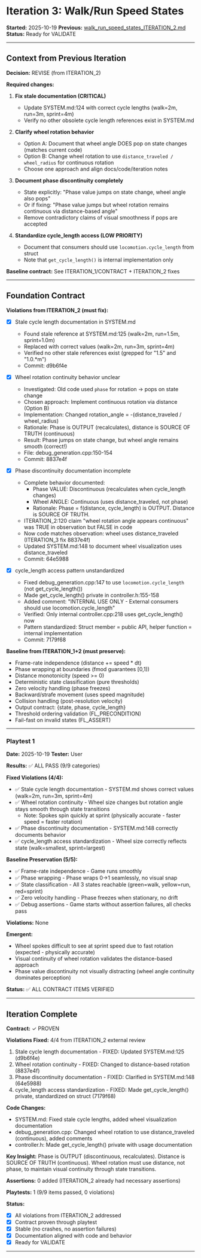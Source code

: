 # Iteration 3: Walk/Run Speed States

**Started:** 2025-10-19
**Previous:** [walk_run_speed_states_ITERATION_2.md](walk_run_speed_states_ITERATION_2.md)
**Status:** Ready for VALIDATE

---

<!-- BEGIN: ITERATE/CONTEXT -->
## Context from Previous Iteration

**Decision:** REVISE (from ITERATION_2)

**Required changes:**

1. **Fix stale documentation (CRITICAL)**
   - Update SYSTEM.md:124 with correct cycle lengths (walk=2m, run=3m, sprint=4m)
   - Verify no other obsolete cycle length references exist in SYSTEM.md

2. **Clarify wheel rotation behavior**
   - Option A: Document that wheel angle DOES pop on state changes (matches current code)
   - Option B: Change wheel rotation to use `distance_traveled / wheel_radius` for continuous rotation
   - Choose one approach and align docs/code/iteration notes

3. **Document phase discontinuity completely**
   - State explicitly: "Phase value jumps on state change, wheel angle also pops"
   - Or if fixing: "Phase value jumps but wheel rotation remains continuous via distance-based angle"
   - Remove contradictory claims of visual smoothness if pops are accepted

4. **Standardize cycle_length access (LOW PRIORITY)**
   - Document that consumers should use `locomotion.cycle_length` from struct
   - Note that `get_cycle_length()` is internal implementation only

**Baseline contract:** See ITERATION_1/CONTRACT + ITERATION_2 fixes
<!-- END: ITERATE/CONTEXT -->

---

<!-- BEGIN: ITERATE/CONTRACT -->
## Foundation Contract

**Violations from ITERATION_2 (must fix):**
- [x] Stale cycle length documentation in SYSTEM.md
  - Found stale reference at SYSTEM.md:125 (walk=2m, run=1.5m, sprint=1.0m)
  - Replaced with correct values (walk=2m, run=3m, sprint=4m)
  - Verified no other stale references exist (grepped for "1.5" and "1.0.*m")
  - Commit: d9b6f4e

- [x] Wheel rotation continuity behavior unclear
  - Investigated: Old code used `phase` for rotation → pops on state change
  - Chosen approach: Implement continuous rotation via distance (Option B)
  - Implementation: Changed rotation_angle = -(distance_traveled / wheel_radius)
  - Rationale: Phase is OUTPUT (recalculates), distance is SOURCE OF TRUTH (continuous)
  - Result: Phase jumps on state change, but wheel angle remains smooth (correct!)
  - File: debug_generation.cpp:150-154
  - Commit: 8837e4f

- [x] Phase discontinuity documentation incomplete
  - Complete behavior documented:
    * Phase VALUE: Discontinuous (recalculates when cycle_length changes)
    * Wheel ANGLE: Continuous (uses distance_traveled, not phase)
    * Rationale: Phase = f(distance, cycle_length) is OUTPUT. Distance is SOURCE OF TRUTH.
  - ITERATION_2:120 claim "wheel rotation angle appears continuous" was TRUE in observation but FALSE in code
  - Now code matches observation: wheel uses distance_traveled (ITERATION_3 fix 8837e4f)
  - Updated SYSTEM.md:148 to document wheel visualization uses distance_traveled
  - Commit: 64e5988

- [x] cycle_length access pattern unstandardized
  - Fixed debug_generation.cpp:147 to use `locomotion.cycle_length` (not get_cycle_length())
  - Made get_cycle_length() private in controller.h:155-158
  - Added comment: "INTERNAL USE ONLY - External consumers should use locomotion.cycle_length"
  - Verified: Only internal controller.cpp:218 uses get_cycle_length() now
  - Pattern standardized: Struct member = public API, helper function = internal implementation
  - Commit: 7179f68

**Baseline from ITERATION_1+2 (must preserve):**
- Frame-rate independence (distance += speed * dt)
- Phase wrapping at boundaries (fmod guarantees [0,1))
- Distance monotonicity (speed >= 0)
- Deterministic state classification (pure thresholds)
- Zero velocity handling (phase freezes)
- Backward/strafe movement (uses speed magnitude)
- Collision handling (post-resolution velocity)
- Output contract: {state, phase, cycle_length}
- Threshold ordering validation (FL_PRECONDITION)
- Fail-fast on invalid states (FL_ASSERT)

<!-- END: ITERATE/CONTRACT -->

---

<!-- BEGIN: ITERATE/PLAYTEST_1 -->
### Playtest 1

**Date:** 2025-10-19
**Tester:** User

**Results:** ✅ ALL PASS (9/9 categories)

**Fixed Violations (4/4):**
- ✅ Stale cycle length documentation - SYSTEM.md shows correct values (walk=2m, run=3m, sprint=4m)
- ✅ Wheel rotation continuity - Wheel size changes but rotation angle stays smooth through state transitions
  - Note: Spokes spin quickly at sprint (physically accurate - faster speed = faster rotation)
- ✅ Phase discontinuity documentation - SYSTEM.md:148 correctly documents behavior
- ✅ cycle_length access standardization - Wheel size correctly reflects state (walk=smallest, sprint=largest)

**Baseline Preservation (5/5):**
- ✅ Frame-rate independence - Game runs smoothly
- ✅ Phase wrapping - Phase wraps 0→1 seamlessly, no visual snap
- ✅ State classification - All 3 states reachable (green=walk, yellow=run, red=sprint)
- ✅ Zero velocity handling - Phase freezes when stationary, no drift
- ✅ Debug assertions - Game starts without assertion failures, all checks pass

**Violations:** None

**Emergent:**
- Wheel spokes difficult to see at sprint speed due to fast rotation (expected - physically accurate)
- Visual continuity of wheel rotation validates the distance-based approach
- Phase value discontinuity not visually distracting (wheel angle continuity dominates perception)

**Status:** ✅ ALL CONTRACT ITEMS VERIFIED
<!-- END: ITERATE/PLAYTEST_1 -->

---

<!-- BEGIN: ITERATE/COMPLETE -->
## Iteration Complete

**Contract:** ✓ PROVEN

**Violations Fixed:** 4/4 from ITERATION_2 external review
1. Stale cycle length documentation - FIXED: Updated SYSTEM.md:125 (d9b6f4e)
2. Wheel rotation continuity - FIXED: Changed to distance-based rotation (8837e4f)
3. Phase discontinuity documentation - FIXED: Clarified in SYSTEM.md:148 (64e5988)
4. cycle_length access standardization - FIXED: Made get_cycle_length() private, standardized on struct (7179f68)

**Code Changes:**
- SYSTEM.md: Fixed stale cycle lengths, added wheel visualization documentation
- debug_generation.cpp: Changed wheel rotation to use distance_traveled (continuous), added comments
- controller.h: Made get_cycle_length() private with usage documentation

**Key Insight:**
Phase is OUTPUT (discontinuous, recalculates). Distance is SOURCE OF TRUTH (continuous). Wheel rotation must use distance, not phase, to maintain visual continuity through state transitions.

**Assertions:** 0 added (ITERATION_2 already had necessary assertions)

**Playtests:** 1 (9/9 items passed, 0 violations)

**Status:**
- [x] All violations from ITERATION_2 addressed
- [x] Contract proven through playtest
- [x] Stable (no crashes, no assertion failures)
- [x] Documentation aligned with code and behavior
- [x] Ready for VALIDATE

<!-- END: ITERATE/COMPLETE -->

---
